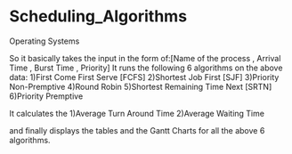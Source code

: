 # Scheduling_Algorithms
Operating Systems

So it basically takes the input in the form of:[Name of the process , Arrival Time , Burst Time , Priority]
It runs the following 6 algorithms on the above data:
1)First Come First Serve [FCFS]
2)Shortest Job First [SJF]
3)Priority Non-Premptive
4)Round Robin
5)Shortest Remaining Time Next [SRTN]
6)Priority Premptive

It calculates the
1)Average Turn Around Time
2)Average Waiting Time

and finally displays the tables and the Gantt Charts for all the above 6 algorithms.

